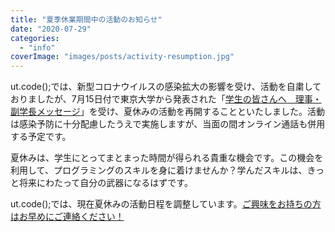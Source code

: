 ```yaml
---
title: "夏季休業期間中の活動のお知らせ"
date: "2020-07-29"
categories: 
  - "info"
coverImage: "images/posts/activity-resumption.jpg"
---
```


ut.code();では、新型コロナウイルスの感染拡大の影響を受け、活動を自粛しておりましたが、7月15日付で東京大学から発表された「[学生の皆さんへ　理事・副学長メッセージ](https://www.u-tokyo.ac.jp/ja/general/COVID-19-message-20200715.html)」を受け、夏休みの活動を再開することといたしました。活動は感染予防に十分配慮したうえで実施しますが、当面の間オンライン通話も併用する予定です。

夏休みは、学生にとってまとまった時間が得られる貴重な機会です。この機会を利用して、プログラミングのスキルを身に着けませんか？学んだスキルは、きっと将来にわたって自分の武器になるはずです。

ut.code();では、現在夏休みの活動日程を調整しています。[ご興味をお持ちの方はお早めにご連絡ください！](/about-us/)
